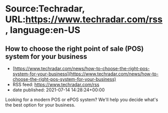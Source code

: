# Source:Techradar, URL:https://www.techradar.com/rss, language:en-US

## How to choose the right point of sale (POS) system for your business
 - [https://www.techradar.com/news/how-to-choose-the-right-pos-system-for-your-business](https://www.techradar.com/news/how-to-choose-the-right-pos-system-for-your-business)
 - RSS feed: https://www.techradar.com/rss
 - date published: 2021-07-14 14:28:24+00:00

Looking for a modern POS or ePOS system? We'll help you decide what's the best option for your business.

